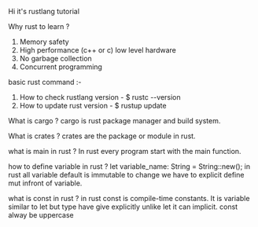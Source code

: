 Hi it's rustlang tutorial

Why rust to learn ? 
1. Memory safety 
2. High performance (c++ or c) low level hardware
3. No garbage collection
4. Concurrent programming

basic rust command :- 
1. How to check rustlang version - $ rustc --version 
2. How to update rust version - $ rustup update

What is cargo ?
cargo is rust package manager and build system.

What is crates ?
crates are the package or module in rust.

what is main in rust ?
In rust every program start with the main function.

how to define variable in rust ?
let variable_name: String = String::new();
in rust all variable default is immutable to change we have to explicit define mut infront of variable.

what is const in rust ?
in rust const is compile-time constants. It is variable similar to let but 
type have give explicitly unlike let it can implicit. const alway be uppercase

